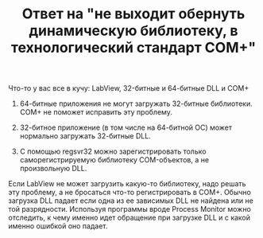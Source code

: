 ﻿---
title: "Ответ на \"не выходит обернуть динамическую библиотеку, в технологический стандарт COM+\""
se.owner.user_id: 240512
se.owner.display_name: "MSDN.WhiteKnight"
se.owner.link: "https://ru.stackoverflow.com/users/240512/msdn-whiteknight"
se.answer_id: 914580
se.question_id: 914569
se.post_type: answer
se.is_accepted: True
---
<p>Что-то у вас все в кучу: LabView, 32-битные и 64-битные DLL и COM+</p>

<ol>
<li><p>64-битные приложения не могут загружать 32-битные библиотеки. COM+ не поможет исправить эту проблему.</p></li>
<li><p>32-битное приложение (в том числе на 64-битной ОС) может нормально загружать 32-битные DLL.  </p></li>
<li><p>С помощью regsvr32 можно зарегистрировать только саморегистрируемую библиотеку COM-объектов, а не произвольную DLL. </p></li>
</ol>

<p>Если LabView не может загрузить какую-то библиотеку, надо решать эту проблему, а не бросаться что-то регистрировать в COM+. Обычно загрузка DLL падает если одна из ее зависимых DLL не найдена или не той разрядности. Используя программы вроде Process Monitor можно отследить, к чему именно идет обращение при загрузке DLL и с какой именно ошибкой оно падает.</p>
